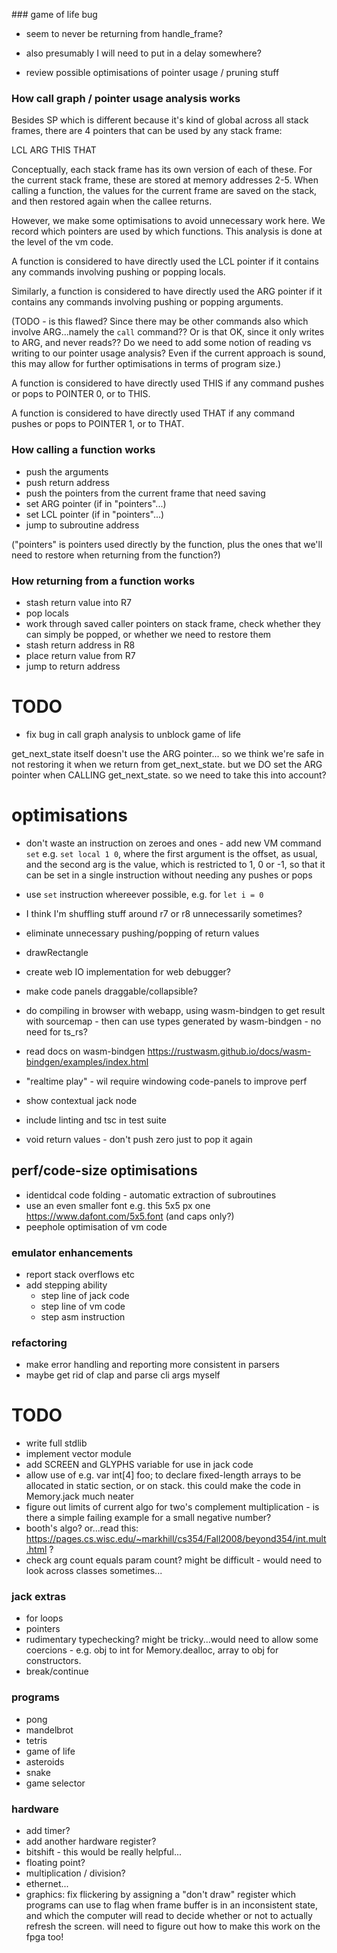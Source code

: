 ### game of life bug

- seem to never be returning from handle_frame?
- also presumably I will need to put in a delay somewhere?

- review possible optimisations of pointer usage / pruning stuff

### How call graph / pointer usage analysis works

Besides SP which is different because it's kind of global across all stack frames, there are 4 pointers that can be used by any stack frame:

LCL
ARG
THIS
THAT

Conceptually, each stack frame has its own version of each of these. For the current stack frame, these are stored at memory addresses 2-5. When calling a function, the values for the current frame are saved on the stack, and then restored again when the callee returns.

However, we make some optimisations to avoid unnecessary work here. We record which pointers are used by which functions. This analysis is done at the level of the vm code.

A function is considered to have directly used the LCL pointer if it contains any commands involving pushing or popping locals.

Similarly, a function is considered to have directly used the ARG pointer if it contains any commands involving pushing or popping arguments.

(TODO - is this flawed? Since there may be other commands also which involve ARG...namely the `call` command?? Or is that OK, since it only writes to ARG, and never reads?? Do we need to add some notion of reading vs writing to our pointer usage analysis? Even if the current approach is sound, this may allow for further optimisations in terms of program size.)

A function is considered to have directly used THIS if any command pushes or pops to POINTER 0, or to THIS.

A function is considered to have directly used THAT if any command pushes or pops to POINTER 1, or to THAT.

### How calling a function works

- push the arguments
- push return address
- push the pointers from the current frame that need saving
- set ARG pointer (if in "pointers"...)
- set LCL pointer (if in "pointers"...)
- jump to subroutine address

("pointers" is pointers used directly by the function, plus the ones that we'll need to restore when returning from the function?)

### How returning from a function works

- stash return value into R7
- pop locals
- work through saved caller pointers on stack frame, check whether they can simply be popped, or whether we need to restore them
- stash return address in R8
- place return value from R7
- jump to return address

# TODO

- fix bug in call graph analysis to unblock game of life

get_next_state itself doesn't use the ARG pointer...
so we think we're safe in not restoring it when we return from get_next_state.
but we DO set the ARG pointer when CALLING get_next_state. so we need to take this into account?

# optimisations

- don't waste an instruction on zeroes and ones - add new VM command `set` e.g. `set local 1 0`, where the first argument is the offset, as usual, and the second arg is the value, which is restricted to 1, 0 or -1, so that it can be set in a single instruction without needing any pushes or pops
- use `set` instruction whereever possible, e.g. for `let i = 0`
- I think I'm shuffling stuff around r7 or r8 unnecessarily sometimes?
- eliminate unnecessary pushing/popping of return values

- drawRectangle
- create web IO implementation for web debugger?
- make code panels draggable/collapsible?
- do compiling in browser with webapp, using wasm-bindgen to get result with sourcemap - then can use types generated by wasm-bindgen - no need for ts_rs?
- read docs on wasm-bindgen https://rustwasm.github.io/docs/wasm-bindgen/examples/index.html
- "realtime play" - wil require windowing code-panels to improve perf
- show contextual jack node
- include linting and tsc in test suite
- void return values - don't push zero just to pop it again

## perf/code-size optimisations

- identidcal code folding - automatic extraction of subroutines
- use an even smaller font e.g. this 5x5 px one https://www.dafont.com/5x5.font (and caps only?)
- peephole optimisation of vm code

### emulator enhancements

- report stack overflows etc
- add stepping ability
  - step line of jack code
  - step line of vm code
  - step asm instruction

### refactoring

- make error handling and reporting more consistent in parsers
- maybe get rid of clap and parse cli args myself

# TODO

- write full stdlib
- implement vector module
- add SCREEN and GLYPHS variable for use in jack code
- allow use of e.g. var int[4] foo; to declare fixed-length arrays to be allocated in static section, or on stack. this could make the code in Memory.jack much neater
- figure out limits of current algo for two's complement multiplication - is there a simple failing example for a small negative number?
- booth's algo? or...read this: https://pages.cs.wisc.edu/~markhill/cs354/Fall2008/beyond354/int.mult.html ?
- check arg count equals param count? might be difficult - would need to look across classes sometimes...

### jack extras

- for loops
- pointers
- rudimentary typechecking? might be tricky...would need to allow some coercions - e.g. obj to int for Memory.dealloc, array to obj for constructors.
- break/continue

### programs

- pong
- mandelbrot
- tetris
- game of life
- asteroids
- snake
- game selector

### hardware

- add timer?
- add another hardware register?
- bitshift - this would be really helpful...
- floating point?
- multiplication / division?
- ethernet...
- graphics: fix flickering by assigning a "don't draw" register which programs can use to flag when frame buffer is in an inconsistent state, and which the computer will read to decide whether or not to actually refresh the screen. will need to figure out how to make this work on the fpga too!
